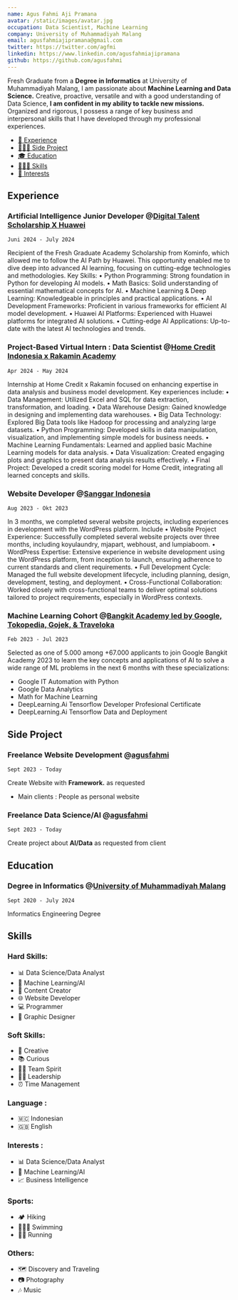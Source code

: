 ```yaml
---
name: Agus Fahmi Aji Pramana
avatar: /static/images/avatar.jpg
occupation: Data Scientist, Machine Learning 
company: University of Muhammadiyah Malang
email: agusfahmiajipramana@gmail.com
twitter: https://twitter.com/agfmi
linkedin: https://www.linkedin.com/agusfahmiajipramana
github: https://github.com/agusfahmi
---
```


Fresh Graduate from a **Degree in Informatics** at University of Muhammadiyah Malang, I am passionate about **Machine Learning and Data Science.** Creative, proactive, versatile and with a good understanding of Data Science, **I am confident in my ability to tackle new missions.** Organized and rigorous, I possess a range of key business and interpersonal skills that I have developed through my professional experiences.

- [💼 Experience](#experience)
- [🧑🏻‍💻 Side Project](#side-project)
- [🎓 Education](#education)
- [🤹🏼‍♂️ Skills](#skills)
- [🏐 Interests](#interests)

## Experience

### Artificial Intelligence Junior Developer @**[Digital Talent Scholarship X Huawei](https://www.huawei.com/en/)**

`Juni 2024 - July 2024`

Recipient of the Fresh Graduate Academy Scholarship from Kominfo, which allowed me to follow the AI Path by Huawei. This opportunity enabled me to dive deep into advanced AI learning, focusing on cutting-edge technologies and methodologies. Key Skills:
• Python Programming: Strong foundation in Python for developing AI models.
• Math Basics: Solid understanding of essential mathematical concepts for AI.
• Machine Learning & Deep Learning: Knowledgeable in principles and practical applications.
• AI Development Frameworks: Proficient in various frameworks for efficient AI model development.
• Huawei AI Platforms: Experienced with Huawei platforms for integrated AI solutions.
• Cutting-edge AI Applications: Up-to-date with the latest AI technologies and trends.


### Project-Based Virtual Intern : Data Scientist @**[Home Credit Indonesia x Rakamin Academy](https://homecredit.co.id)**

`Apr 2024 - May 2024`

Internship at Home Credit x Rakamin focused on enhancing expertise in data analysis and business model development. Key experiences include:
• Data Management: Utilized Excel and SQL for data extraction, transformation, and loading.
• Data Warehouse Design: Gained knowledge in designing and implementing data warehouses.
• Big Data Technology: Explored Big Data tools like Hadoop for processing and analyzing large datasets.
• Python Programming: Developed skills in data manipulation, visualization, and implementing simple models for business needs.
• Machine Learning Fundamentals: Learned and applied basic Machine Learning models for data analysis.
• Data Visualization: Created engaging plots and graphics to present data analysis results effectively.
• Final Project: Developed a credit scoring model for Home Credit, integrating all learned concepts and skills.

### Website Developer @**[Sanggar Indonesia](https://digima.co.id)**

`Aug 2023 - Okt 2023`

In 3 months, we completed several website projects, including experiences in development with the WordPress platform. Include 
• Website Project Experience: Successfully completed several website projects over three months, including koyulaundry, mjapart, webhoust, and lumpiaboom.
• WordPress Expertise: Extensive experience in website development using the WordPress platform, from inception to launch, ensuring adherence to current standards and client requirements.
• Full Development Cycle: Managed the full website development lifecycle, including planning, design, development, testing, and deployment.
• Cross-Functional Collaboration: Worked closely with cross-functional teams to deliver optimal solutions tailored to project requirements, especially in WordPress contexts.

### Machine Learning Cohort @[Bangkit Academy led by Google, Tokopedia, Gojek, & Traveloka](https://microsoft.net)

`Feb 2023 - Jul 2023`

Selected as one of 5.000 among +67.000 applicants to join Google Bangkit Academy 2023 to learn the key concepts and applications of AI to solve a wide range of ML problems in the next 6 months with these specializations:
- Google IT Automation with Python
- Google Data Analytics
- Math for Machine Learning
- DeepLearning.Ai Tensorflow Developer Profesional Certificate
- DeepLearning.Ai Tensorflow Data and Deployment 



## Side Project

### Freelance Website Development @[agusfahmi](https://agusfahmiajipramana.my.id)

`Sept 2023 - Today`

Create Website with **Framework.** as requested

- Main clients : People as personal website

### Freelance Data Science/AI  @[agusfahmi](https://agusfahmiajipramana.my.id)

`Sept 2023 - Today`

Create project about **AI/Data** as requested from client


## Education

### Degree in Informatics @[University of Muhammadiyah Malang](https://www.umm.ac.id)

`Sept 2020 - July 2024`

Informatics Engineering Degree

## Skills

### Hard Skills:

- 📊 Data Science/Data Analyst
- 🧠 Machine Learning/AI
- 📱 Content Creator
- 🌐 Website Developer
- 💻 Programmer
- 🎨 Graphic Designer

### Soft Skills:

- 🎨 Creative
- 📚 Curious
- 🤝🏼 Team Spirit
- 🙍‍♂️ Leadership
- ⏰ Time Management

### Language :

- 🇲🇨 Indonesian 
- 🇬🇧 English

### Interests :

- 📊 Data Science/Data Analyst
- 🧠 Machine Learning/AI
- 📈 Business Intelligence

### Sports:

- 🏕 Hiking 
- 🏊🏼‍♂️ Swimming
- 🏃‍♂️ Running

### Others:

- 🗺️ Discovery and Traveling
- 📷 Photography
- 🎶 Music
